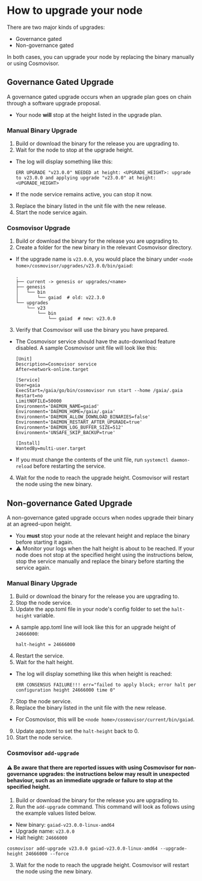 # How to upgrade your node

There are two major kinds of upgrades:
* Governance gated
* Non-governance gated

In both cases, you can upgrade your node by replacing the binary manually or using Cosmovisor.


## Governance Gated Upgrade

A governance gated upgrade occurs when an upgrade plan goes on chain through a software upgrade proposal.
* Your node **will** stop at the height listed in the upgrade plan.

### Manual Binary Upgrade

1. Build or download the binary for the release you are upgrading to.
2. Wait for the node to stop at the upgrade height.
  * The log will display something like this:
    ```
    ERR UPGRADE "v23.0.0" NEEDED at height: <UPGRADE_HEIGHT>: upgrade to v23.0.0 and applying upgrade "v23.0.0" at height:<UPGRADE_HEIGHT>
    ```
* If the node service remains active, you can stop it now.
3. Replace the binary listed in the unit file with the new release.
4. Start the node service again.

### Cosmovisor Upgrade

1. Build or download the binary for the release you are upgrading to.
2. Create a folder for the new binary in the relevant Cosmovisor directory.
  * If the upgrade name is `v23.0.0`, you would place the binary under `<node home>/cosmovisor/upgrades/v23.0.0/bin/gaiad`:
    ```
    .
    ├── current -> genesis or upgrades/<name>
    ├── genesis
    │   └── bin
    │       └── gaiad  # old: v22.3.0
    └── upgrades
        └── v23
            └── bin
                └── gaiad  # new: v23.0.0
    ```
3. Verify that Cosmovisor will use the binary you have prepared.
  * The Cosmovisor service should have the auto-download feature disabled. A sample Cosmovisor unit file will look like this:
    ```
    [Unit]
    Description=Cosmovisor service
    After=network-online.target
    
    [Service]
    User=gaia
    ExecStart=/gaia/go/bin/cosmovisor run start --home /gaia/.gaia
    Restart=no
    LimitNOFILE=50000
    Environment='DAEMON_NAME=gaiad'
    Environment='DAEMON_HOME=/gaia/.gaia'
    Environment='DAEMON_ALLOW_DOWNLOAD_BINARIES=false'
    Environment='DAEMON_RESTART_AFTER_UPGRADE=true'
    Environment='DAEMON_LOG_BUFFER_SIZE=512'
    Environment='UNSAFE_SKIP_BACKUP=true'
    
    [Install]
    WantedBy=multi-user.target
    ```
* If you must change the contents of the unit file, run `systemctl daemon-reload` before restarting the service.
4. Wait for the node to reach the upgrade height. Cosmovisor will restart the node using the new binary.


## Non-governance Gated Upgrade

A non-governance gated upgrade occurs when nodes upgrade their binary at an agreed-upon height.

* You **must** stop your node at the relevant height and replace the binary before starting it again.
* ⚠️ Monitor your logs when the halt height is about to be reached. If your node does not stop at the specified height using the instructions below, stop the service manually and replace the binary before starting the service again.

### Manual Binary Upgrade

1. Build or download the binary for the release you are upgrading to.
2. Stop the node service.
3. Update the app.toml file in your node's config folder to set the `halt-height` variable.
  * A sample app.toml line will look like this for an upgrade height of `24666000`:
    ```
    halt-height = 24666000
    ```
4. Restart the service.
5. Wait for the halt height.
  * The log will display something like this when height is reached:
    ```
    ERR CONSENSUS FAILURE!!! err="failed to apply block; error halt per configuration height 24666000 time 0" 
    ```
7. Stop the node service.
8. Replace the binary listed in the unit file with the new release.
  * For Cosmovisor, this will be `<node home>/cosmovisor/current/bin/gaiad`.
9.  Update app.toml to set the `halt-height` back to 0.
10. Start the node service.

### Cosmovisor `add-upgrade`

#### ⚠️ Be aware that there are reported issues with using Cosmovisor for non-governance upgrades: the instructions below may result in unexpected behaviour, such as an immediate upgrade or failure to stop at the specified height.

1. Build or download the binary for the release you are upgrading to.
2. Run the `add-upgrade` command. This command will look as follows using the example values listed below.
  * New binary: `gaiad-v23.0.0-linux-amd64`
  * Upgrade name: `v23.0.0`
  * Halt height: `24666000`
   ```
   cosmovisor add-upgrade v23.0.0 gaiad-v23.0.0-linux-amd64 --upgrade-height 24666000 --force
   ```
3. Wait for the node to reach the upgrade height. Cosmovisor will restart the node using the new binary.